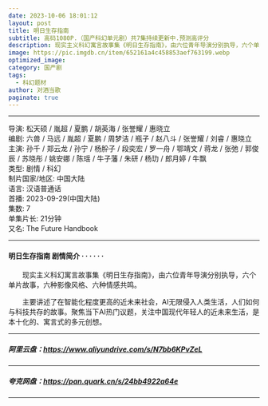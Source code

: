 ```yaml
---
date: 2023-10-06 18:01:12
layout: post
title: 明日生存指南
subtitle: 高码1080P.（国产科幻单元剧）共7集持续更新中.预测高评分 
description: 现实主义科幻寓言故事集《明日生存指南》，由六位青年导演分别执导，六个单片故事，六种影像风格、六种情感共鸣...
image: https://pic.imgdb.cn/item/652161a4c458853aef763199.webp
optimized_image: 
category: 国产剧
tags:
  - 科幻题材
author: 对酒当歌
paginate: true
---
```



---

导演: 松天硕 / 胤超 / 夏鹏 / 胡英海 / 张誉耀 / 惠晓立  
编剧: 六兽 / 马远 / 胤超 / 夏鹏 / 周梦洁 / 瓶子 / 赵八斗 / 张誉耀 / 刘睿 / 惠晓立  
主演: 孙千 / 郑云龙 / 孙宁 / 杨肸子 / 段奕宏 / 罗一舟 / 鄂靖文 / 蒋龙 / 张弛 / 郭俊辰 / 苏晓彤 / 姚安娜 / 陈瑶 / 牛子藩 / 朱研 / 杨玏 / 郎月婷 / 牛飘  
类型: 剧情 / 科幻  
制片国家/地区: 中国大陆  
语言: 汉语普通话  
首播: 2023-09-29(中国大陆)  
集数: 7  
单集片长: 21分钟  
又名: The Future Handbook  

---

#### 明日生存指南 剧情简介 · · · · · ·

　　现实主义科幻寓言故事集《明日生存指南》，由六位青年导演分别执导，六个单片故事，六种影像风格、六种情感共鸣。

　　主要讲述了在智能化程度更高的近未来社会，AI无限侵入人类生活，人们如何与科技共存的故事。聚焦当下AI热门议题，关注中国现代年轻人的近未来生活，是本十化的、寓言式的多元创想。

---

##### 阿里云盘：<https://www.aliyundrive.com/s/N7bb6KPvZeL>

---

##### 夸克网盘：<https://pan.quark.cn/s/24bb4922a64e>

---
